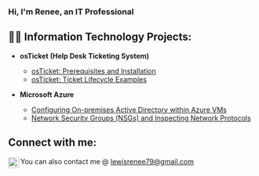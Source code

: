 ### Hi, I'm Renee, an IT Professional

<h2>👨‍💻 Information Technology Projects:</h2>

- <b>osTicket (Help Desk Ticketing System)</b>
  - [osTicket: Prerequisites and Installation](https://github.com/L3Renee/osticket-prereqs)
  - [osTicket: Ticket Lifecycle Examples](https://github.com/L3Renee/osTicket-examples.git)
  
- <b>Microsoft Azure</b>
  - [Configuring On-premises Active Directory within Azure VMs](https://github.com/L3Renee/Azure-VMs-Active-Directory.git)
  - [Network Security Groups (NSGs) and Inspecting Network Protocols](https://github.com/L3Renee/azure-network-protocols)


<h2>Connect with me:</h2>

[<img align="left" alt="Renee | LinkedIn" width="22px" src="https://cdn.jsdelivr.net/npm/simple-icons@v3/icons/linkedin.svg" />][linkedin]




[linkedin]: https://linkedin.com/in/Renee-Lewis-0628327A
You can also contact me @ lewisrenee79@gmail.com

<!--



